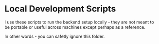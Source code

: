 # Local Development Scripts

I use these scripts to run the backend setup locally - they are not meant to be portable or useful across machines except perhaps as a reference.

In other words - you can safetly ignore this folder.